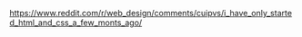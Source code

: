 https://www.reddit.com/r/web_design/comments/cuipvs/i_have_only_started_html_and_css_a_few_monts_ago/
